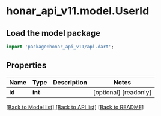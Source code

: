 # honar_api_v11.model.UserId

## Load the model package
```dart
import 'package:honar_api_v11/api.dart';
```

## Properties
Name | Type | Description | Notes
------------ | ------------- | ------------- | -------------
**id** | **int** |  | [optional] [readonly]

[[Back to Model list]](../README.md#documentation-for-models) [[Back to API list]](../README.md#documentation-for-api-endpoints) [[Back to README]](../README.md)


